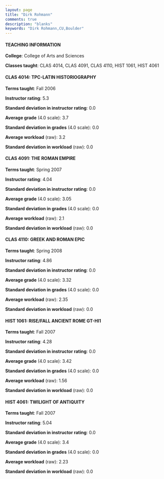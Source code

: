 ```yaml
---
layout: page
title: "Dirk Rohmann" 
comments: true
description: "blanks"
keywords: "Dirk Rohmann,CU,Boulder"
---
```

<head>
<script src="https://ajax.googleapis.com/ajax/libs/jquery/2.1.3/jquery.min.js"></script>
<script src="https://dl.dropboxusercontent.com/s/pc42nxpaw1ea4o9/highcharts.js?dl=0"></script>
<!-- <script src="../assets/js/highcharts.js"></script> -->
<style type="text/css">@font-face {
	font-family: "Bebas Neue";
	src: url(https://www.filehosting.org/file/details/544349/BebasNeue Regular.otf) format("opentype");
	}
	h1.Bebas { 
		font-family: "Bebas Neue", Verdana, Tahoma;
	}
</style>
</head>
	   
#### TEACHING INFORMATION

**College**: College of Arts and Sciences

**Classes taught**: CLAS 4014, CLAS 4091, CLAS 4110, HIST 1061, HIST 4061

#### CLAS 4014: TPC-LATIN HISTORIOGRAPHY

**Terms taught**: Fall 2006

**Instructor rating**: 5.3

**Standard deviation in instructor rating**: 0.0

**Average grade** (4.0 scale): 3.7

**Standard deviation in grades** (4.0 scale): 0.0

**Average workload** (raw): 3.2

**Standard deviation in workload** (raw): 0.0

#### CLAS 4091: THE ROMAN EMPIRE

**Terms taught**: Spring 2007

**Instructor rating**: 4.04

**Standard deviation in instructor rating**: 0.0

**Average grade** (4.0 scale): 3.05

**Standard deviation in grades** (4.0 scale): 0.0

**Average workload** (raw): 2.1

**Standard deviation in workload** (raw): 0.0

#### CLAS 4110: GREEK AND ROMAN EPIC

**Terms taught**: Spring 2008

**Instructor rating**: 4.86

**Standard deviation in instructor rating**: 0.0

**Average grade** (4.0 scale): 3.32

**Standard deviation in grades** (4.0 scale): 0.0

**Average workload** (raw): 2.35

**Standard deviation in workload** (raw): 0.0

#### HIST 1061: RISE/FALL ANCIENT ROME GT-HI1

**Terms taught**: Fall 2007

**Instructor rating**: 4.28

**Standard deviation in instructor rating**: 0.0

**Average grade** (4.0 scale): 3.42

**Standard deviation in grades** (4.0 scale): 0.0

**Average workload** (raw): 1.56

**Standard deviation in workload** (raw): 0.0

#### HIST 4061: TWILIGHT OF ANTIQUITY

**Terms taught**: Fall 2007

**Instructor rating**: 5.04

**Standard deviation in instructor rating**: 0.0

**Average grade** (4.0 scale): 3.4

**Standard deviation in grades** (4.0 scale): 0.0

**Average workload** (raw): 2.23

**Standard deviation in workload** (raw): 0.0

